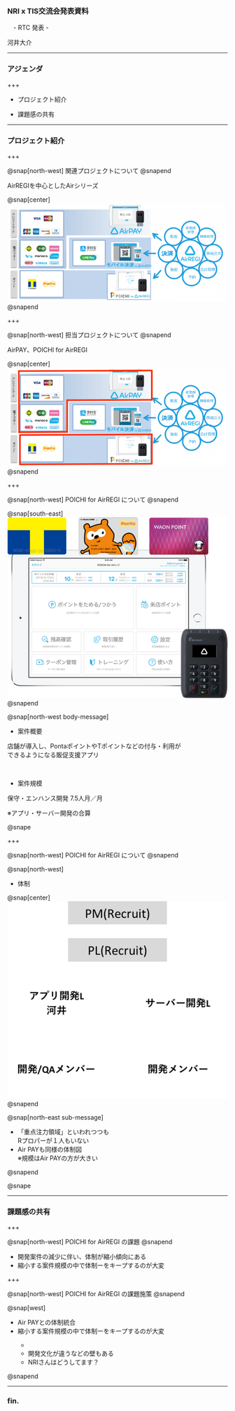 ### NRI x TIS交流会発表資料
　- RTC 発表 -

河井大介


---

### アジェンダ

+++

- プロジェクト紹介

- 課題感の共有

---

### プロジェクト紹介

+++

@snap[north-west]
関連プロジェクトについて
@snapend

AirREGIを中心としたAirシリーズ

@snap[center]
![Logo](assets/img/air_series.png)
@snapend

+++

@snap[north-west]
担当プロジェクトについて
@snapend

AirPAY、POICHI for AirREGI

@snap[center]
![Logo](assets/img/air_series_marked.png)
@snapend

+++

@snap[north-west]
POICHI for AirREGI について
@snapend

@snap[south-east]
![Logo](assets/img/poichi_for_airregi.png)
@snapend

@snap[north-west body-message]
<ul>
  <li>案件概要</li>
</ul>

店舗が導入し、PontaポイントやTポイントなどの付与・利用が</br>できるようになる販促支援アプリ

</br>

<ul>
  <li>案件規模</li>
</ul>

保守・エンハンス開発 7.5人月／月

<span class="remark">※アプリ・サーバー開発の合算</span>

@snape

+++

@snap[north-west]
POICHI for AirREGI について
@snapend

@snap[north-west]
- 体制

@snap[center]
![Logo](assets/img/project_member.png)
@snapend

@snap[north-east sub-message]
<ul>
   <li>「重点注力領域」といわれつつも</br>Rプロパーが１人もいない</li>
  <li>Air PAYも同様の体制図</br><span class="remark">※規模はAir PAYの方が大きい</span></li>
</ul>
@snapend

@snape


---

### 課題感の共有

+++

@snap[north-west]
POICHI for AirREGI の課題
@snapend

- 開発案件の減少に伴い、体制が縮小傾向にある
- 縮小する案件規模の中で体制ーをキープするのが大変

+++

@snap[north-west]
POICHI for AirREGI の課題施策
@snapend

@snap[west]
<ul>
  <li>Air PAYとの体制統合</li>
  <li>縮小する案件規模の中で体制ーをキープするのが大変</li>
    <ul>
      <li></li>
      <li>開発文化が違うなどの壁もある</li>
      <li>NRIさんはどうしてます？</li>
    </ul>
</ul>
@snapend

---

### fin.

